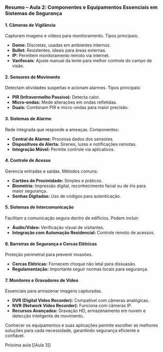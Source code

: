### **Resumo – Aula 2: Componentes e Equipamentos Essenciais em Sistemas de Segurança**

#### **1. Câmeras de Vigilância**

Capturam imagens e vídeos para monitoramento. Tipos principais:

- **Dome:** Discretas, usadas em ambientes internos.
- **Bullet:** Resistentes, ideais para áreas externas.
- **IP:** Permitem monitoramento remoto via internet.
- **Varifocais:** Ajuste manual da lente para melhor controle do campo de visão.

#### **2. Sensores de Movimento**

Detectam atividades suspeitas e acionam alarmes. Tipos principais:

- **PIR (Infravermelho Passivo):** Detecta calor.
- **Micro-ondas:** Mede alterações em ondas refletidas.
- **Duais:** Combinam PIR e micro-ondas para maior precisão.

#### **3. Sistemas de Alarme**

Rede integrada que responde a ameaças. Componentes:

- **Central de Alarme:** Processa dados dos sensores.
- **Dispositivos de Alerta:** Sirenes, luzes e notificações remotas.
- **Integração Móvel:** Permite controle via aplicativos.

#### **4. Controle de Acesso**

Gerencia entradas e saídas. Métodos comuns:

- **Cartões de Proximidade:** Simples e práticos.
- **Biometria:** Impressão digital, reconhecimento facial ou de íris para maior segurança.
- **Senhas Digitadas:** Uso de códigos para autenticação.

#### **5. Sistemas de Intercomunicação**

Facilitam a comunicação segura dentro de edifícios. Podem incluir:

- **Áudio/Vídeo:** Verificação visual de visitantes.
- **Integração com Automação Residencial:** Controle remoto de acessos.

#### **6. Barreiras de Segurança e Cercas Elétricas**

Proteção perimetral para prevenir invasões.

- **Cercas Elétricas:** Fornecem choque não letal para dissuasão.
- **Regulamentação:** Importante seguir normas locais para segurança.

#### **7. Monitores e Gravadores de Vídeo**

Essenciais para armazenar imagens capturadas.

- **DVR (Digital Video Recorder):** Compatível com câmeras analógicas.
- **NVR (Network Video Recorder):** Funciona com câmeras IP.
- **Recursos Avançados:** Gravação HD, armazenamento em nuvem e detecção inteligente de movimento.

Conhecer os equipamentos e suas aplicações permite escolher as melhores soluções para cada necessidade, garantindo segurança eficiente e confiável.

Próxima aula [[Aula 3]]
